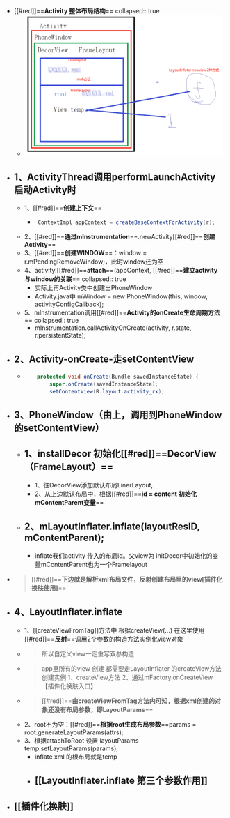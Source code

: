 - [[#red]]==**Activity 整体布局结构**==
  collapsed:: true
	- ![image.png](../assets/image_1691071466517_0.png)
- ## 1、ActivityThread调用performLaunchActivity启动Activity时
	- 1、[[#red]]==**创建上下文**==
		- ```java
		   ContextImpl appContext = createBaseContextForActivity(r);
		  ```
	- 2、[[#red]]==**通过mInstrumentation**==.newActivity[[#red]]==**创建 Activity**==
	- 3、[[#red]]==**创建WINDOW**==：window = r.mPendingRemoveWindow;，此时window还为空
	- 4、activity.[[#red]]==**attach**==(appContext, [[#red]]==**建立activity与window的关联**==
	  collapsed:: true
		- 实际上再Activity类中创建出PhoneWindow
		- Activity.java中   mWindow = new PhoneWindow(this, window, activityConfigCallback);
	- 5、mInstrumentation调用[[#red]]==**Activity的onCreate生命周期方法**==
	  collapsed:: true
		- mInstrumentation.callActivityOnCreate(activity, r.state, r.persistentState);
- ## 2、Activity-onCreate-走setContentView
	- ```java
	      protected void onCreate(Bundle savedInstanceState) {
	          super.onCreate(savedInstanceState);
	          setContentView(R.layout.activity_rx);
	  
	  ```
- ## 3、PhoneWindow（由上，调用到PhoneWindow的setContentView）
	- ## 1、installDecor 初始化[[#red]]==**DecorView（FrameLayout）**==
		- 1、往DecorView添加默认布局LinerLayout,
		- 2、从上边默认布局中，根据[[#red]]==**id = content 初始化mContentParent变量**==
	- ## 2、mLayoutInflater.inflate(layoutResID, mContentParent);
		- inflate我们activity 传入的布局id。父view为 initDecor中初始化的变量mContentParent也为一个Framelayout
- >[[#red]]==**下边就是解析xml布局文件，反射创建布局里的view[插件化换肤使用]**==
- ## 4、LayoutInflater.inflate
	- 1、[[createViewFromTag]]方法中 根据createView(...) 在这里使用[[#red]]==**反射**==调用2个参数的构造方法实例化view对象
	- > 所以自定义view一定重写双参构造
	- > app里所有的view 创建 都需要走LayoutInflater 的createView方法创建实例
	     1、createView方法
	     2、通过mFactory.onCreateView    【插件化换肤入口】
	- > [[#red]]==**由createViewFromTag方法内可知，根据xml创建的对象还没有布局参数，即LayoutParams**==
	- 2、root不为空：[[#red]]==**根据root生成布局参数**==params = root.generateLayoutParams(attrs);
	- 3、根据attachToRoot 设置 layoutParams  temp.setLayoutParams(params);
		- inflate xml 的根布局就是temp
		- ## [[LayoutInflater.inflate 第三个参数作用]]
- ## [[插件化换肤]]